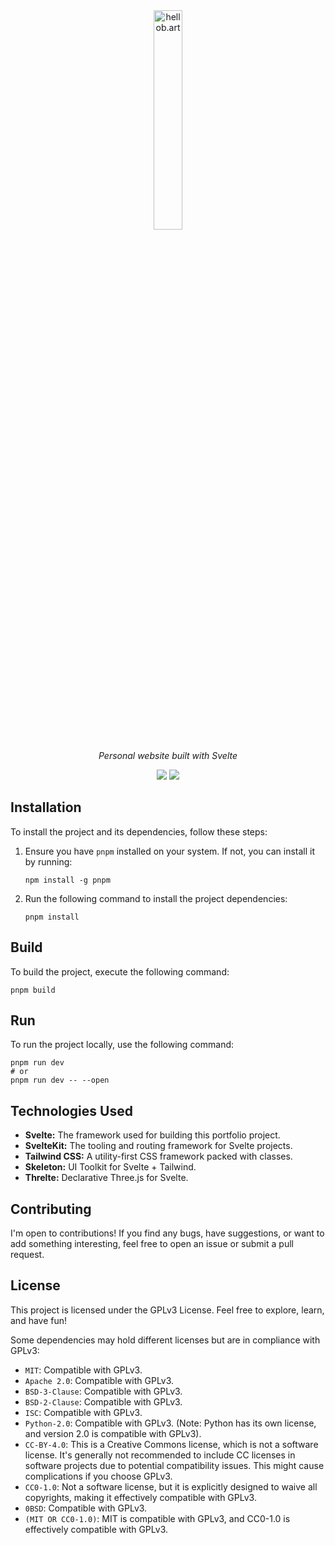 <div align="center">
    <img src="https://github.com/bartvdbraak/hellob.art/assets/3996360/365337f4-0ad8-4107-bcb1-8a4843ceae94" alt="hellob.art" width="30%">
    <p><em>Personal website built with Svelte</em></p>
</div>

<div align="center">
  <a href="https://sonarcloud.io/summary/new_code?id=bartvdbraak_hellob.art"><img src="https://sonarcloud.io/api/project_badges/measure?project=bartvdbraak_hellob.art&metric=alert_status" /></a>
  <a href="https://github.com/bartvdbraak/hellob.art/deployments/activity_log?environment=Production"><img src="https://img.shields.io/github/deployments/bartvdbraak/hellob.art/production?label=vercel&logo=vercel" /></a>
</div>

## Installation

To install the project and its dependencies, follow these steps:

1.  Ensure you have `pnpm` installed on your system. If not, you can install it by running:

    ```sh-session
    npm install -g pnpm
    ```

2.  Run the following command to install the project dependencies:
    ```sh-session
    pnpm install
    ```

## Build

To build the project, execute the following command:

```sh-session
pnpm build
```

## Run

To run the project locally, use the following command:

```sh-session
pnpm run dev
# or
pnpm run dev -- --open
```

## Technologies Used

- **Svelte:** The framework used for building this portfolio project.
- **SvelteKit:** The tooling and routing framework for Svelte projects.
- **Tailwind CSS:** A utility-first CSS framework packed with classes.
- **Skeleton:** UI Toolkit for Svelte + Tailwind.
- **Threlte:** Declarative Three.js for Svelte.

## Contributing

I'm open to contributions! If you find any bugs, have suggestions, or want to add something interesting, feel free to open an issue or submit a pull request.

## License

This project is licensed under the GPLv3 License. Feel free to explore, learn, and have fun!

Some dependencies may hold different licenses but are in compliance with GPLv3:

- `MIT`: Compatible with GPLv3.
- `Apache 2.0`: Compatible with GPLv3.
- `BSD-3-Clause`: Compatible with GPLv3.
- `BSD-2-Clause`: Compatible with GPLv3.
- `ISC`: Compatible with GPLv3.
- `Python-2.0`: Compatible with GPLv3. (Note: Python has its own license, and version 2.0 is compatible with GPLv3).
- `CC-BY-4.0`: This is a Creative Commons license, which is not a software license. It's generally not recommended to include CC licenses in software projects due to potential compatibility issues. This might cause complications if you choose GPLv3.
- `CC0-1.0`: Not a software license, but it is explicitly designed to waive all copyrights, making it effectively compatible with GPLv3.
- `0BSD`: Compatible with GPLv3.
- `(MIT OR CC0-1.0)`: MIT is compatible with GPLv3, and CC0-1.0 is effectively compatible with GPLv3.
